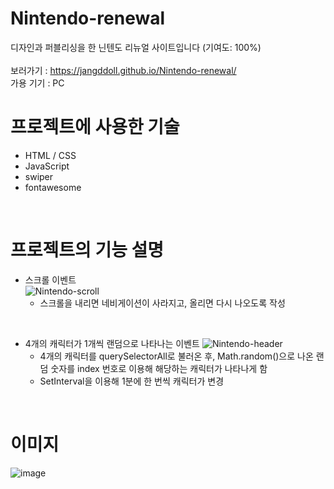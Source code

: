 # Nintendo-renewal
디자인과 퍼블리싱을 한 닌텐도 리뉴얼 사이트입니다 (기여도: 100%)<br><br>
보러가기 : https://jangddoll.github.io/Nintendo-renewal/<br>
가용 기기 : PC
<br>

# 프로젝트에 사용한 기술
* HTML / CSS
* JavaScript
* swiper
* fontawesome
<br>

# 프로젝트의 기능 설명
* 스크롤 이벤트 <br>
  ![Nintendo-scroll](https://github.com/jangddoll/Nintendo-renewal/assets/145321198/478a01d2-4c26-41b5-ab5d-1018d91efa95)
  * 스크롤을 내리면 네비게이션이 사라지고, 올리면 다시 나오도록 작성
<br>

* 4개의 캐릭터가 1개씩 랜덤으로 나타나는 이벤트
  ![Nintendo-header](https://github.com/jangddoll/Nintendo-renewal/assets/145321198/e07f2bb1-7137-483d-b173-4a270c8e1fb8)
  * 4개의 캐릭터를 querySelectorAll로 불러온 후, Math.random()으로 나온 랜덤 숫자를 index 번호로 이용해 해당하는 캐릭터가 나타나게 함 
  * SetInterval을 이용해 1분에 한 번씩 캐릭터가 변경
<br>

# 이미지
![image](https://github.com/jangddoll/Nintendo-renewal/assets/145321198/070fda7c-4802-4875-be8e-231a2c02cdd2)




